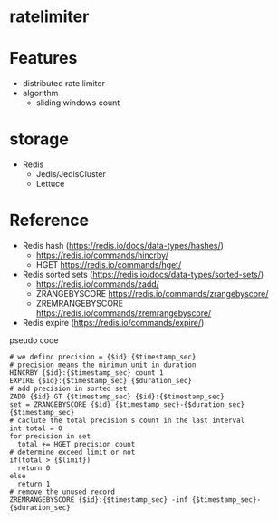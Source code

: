 # ratelimiter

# Features
* distributed rate limiter
* algorithm
  - sliding windows count
# storage 
  - Redis
    - Jedis/JedisCluster
    - Lettuce
# Reference
* Redis hash (https://redis.io/docs/data-types/hashes/)
  - https://redis.io/commands/hincrby/
  - HGET https://redis.io/commands/hget/  
* Redis sorted sets (https://redis.io/docs/data-types/sorted-sets/)
  - https://redis.io/commands/zadd/
  - ZRANGEBYSCORE https://redis.io/commands/zrangebyscore/
  - ZREMRANGEBYSCORE https://redis.io/commands/zremrangebyscore/
* Redis expire (https://redis.io/commands/expire/)

pseudo code
```
# we definc precision = {$id}:{$timestamp_sec}
# precision means the minimun unit in duration
HINCRBY {$id}:{$timestamp_sec} count 1
EXPIRE {$id}:{$timestamp_sec} {$duration_sec}
# add precision in sorted set
ZADD {$id} GT {$timestamp_sec} {$id}:{$timestamp_sec}
set = ZRANGEBYSCORE {$id} {$timestamp_sec}-{$duration_sec} {$timestamp_sec}
# caclute the total precision's count in the last interval
int total = 0
for precision in set
  total += HGET precision count
# determine exceed limit or not
if(total > {$limit})
  return 0
else
  return 1
# remove the unused record
ZREMRANGEBYSCORE {$id}:{$timestamp_sec} -inf {$timestamp_sec}-{$duration_sec}

```

